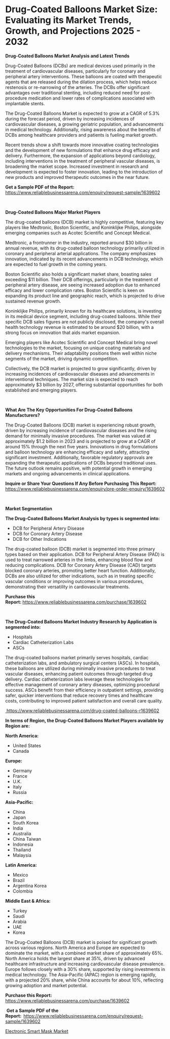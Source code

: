<p><h1>Drug-Coated Balloons Market Size: Evaluating its Market Trends, Growth, and Projections 2025 - 2032</h1></p><p><strong>Drug-Coated Balloons Market Analysis and Latest Trends</strong></p>
<p><p>Drug-Coated Balloons (DCBs) are medical devices used primarily in the treatment of cardiovascular diseases, particularly for coronary and peripheral artery interventions. These balloons are coated with therapeutic agents that are released during the dilation process, which helps reduce restenosis or re-narrowing of the arteries. The DCBs offer significant advantages over traditional stenting, including reduced need for post-procedure medication and lower rates of complications associated with implantable stents.</p><p>The Drug-Coated Balloons Market is expected to grow at a CAGR of 5.3% during the forecast period, driven by increasing incidences of cardiovascular diseases, a growing geriatric population, and advancements in medical technology. Additionally, rising awareness about the benefits of DCBs among healthcare providers and patients is fueling market growth. </p><p>Recent trends show a shift towards more innovative coating technologies and the development of new formulations that enhance drug efficacy and delivery. Furthermore, the expansion of applications beyond cardiology, including interventions in the treatment of peripheral vascular diseases, is broadening the market scope. Increased investment in research and development is expected to foster innovation, leading to the introduction of new products and improved therapeutic outcomes in the near future.</p></p>
<p><strong>Get a Sample PDF of the Report:&nbsp;</strong> <a href="https://www.reliablebusinessarena.com/enquiry/request-sample/1639602?utm_campaign=2136&utm_medium=2&utm_source=Github&utm_content=ia&utm_term=04032025&utm_id=drug-coated-balloons">https://www.reliablebusinessarena.com/enquiry/request-sample/1639602</a></p>
<p>&nbsp;</p>
<p><strong>Drug-Coated Balloons Major Market Players</strong></p>
<p><p>The drug-coated balloons (DCB) market is highly competitive, featuring key players like Medtronic, Boston Scientific, and Koninklijke Philips, alongside emerging companies such as Acotec Scientific and Concept Medical. </p><p>Medtronic, a frontrunner in the industry, reported around $30 billion in annual revenue, with its drug-coated balloon technology primarily utilized in coronary and peripheral arterial applications. The company emphasizes innovation, indicated by its recent advancements in DCB technology, which are expected to fuel growth in the coming years.</p><p>Boston Scientific also holds a significant market share, boasting sales exceeding $11 billion. Their DCB offerings, particularly in the treatment of peripheral artery disease, are seeing increased adoption due to enhanced efficacy and lower complication rates. Boston Scientific is keen on expanding its product line and geographic reach, which is projected to drive sustained revenue growth.</p><p>Koninklijke Philips, primarily known for its healthcare solutions, is investing in its medical device segment, including drug-coated balloons. While their specific DCB sales figures are not publicly disclosed, the company's overall health technology revenue is estimated to be around $20 billion, with a strong focus on innovation that aids market expansion.</p><p>Emerging players like Acotec Scientific and Concept Medical bring novel technologies to the market, focusing on unique coating materials and delivery mechanisms. Their adaptability positions them well within niche segments of the market, driving dynamic competition.</p><p>Collectively, the DCB market is projected to grow significantly, driven by increasing incidences of cardiovascular diseases and advancements in interventional techniques. The market size is expected to reach approximately $3 billion by 2027, offering substantial opportunities for both established and emerging players.</p></p>
<p>&nbsp;</p>
<p><strong>What Are The Key Opportunities For Drug-Coated Balloons Manufacturers?</strong></p>
<p><p>The Drug-Coated Balloons (DCB) market is experiencing robust growth, driven by increasing incidence of cardiovascular diseases and the rising demand for minimally invasive procedures. The market was valued at approximately $1.2 billion in 2023 and is projected to grow at a CAGR of around 15% through the next five years. Innovations in drug formulations and balloon technology are enhancing efficacy and safety, attracting significant investment. Additionally, favorable regulatory approvals are expanding the therapeutic applications of DCBs beyond traditional uses. The future outlook remains positive, with potential growth in emerging markets and ongoing advancements in clinical applications.</p></p>
<p><strong>Inquire or Share Your Questions If Any Before Purchasing This Report:</strong> <a href="https://www.reliablebusinessarena.com/enquiry/pre-order-enquiry/1639602?utm_campaign=2136&utm_medium=2&utm_source=Github&utm_content=ia&utm_term=04032025&utm_id=drug-coated-balloons">https://www.reliablebusinessarena.com/enquiry/pre-order-enquiry/1639602</a></p>
<p>&nbsp;</p>
<p><strong>Market Segmentation</strong></p>
<p><strong>The Drug-Coated Balloons Market Analysis by types is segmented into:</strong></p>
<p><ul><li>DCB for Peripheral Artery Disease</li><li>DCB for Coronary Artery Disease</li><li>DCB for Other Indications</li></ul></p>
<p><p>The drug-coated balloon (DCB) market is segmented into three primary types based on their application. DCB for Peripheral Artery Disease (PAD) is used to treat narrowed arteries in the limbs, enhancing blood flow and reducing complications. DCB for Coronary Artery Disease (CAD) targets blocked coronary arteries, promoting better heart function. Additionally, DCBs are also utilized for other indications, such as in treating specific vascular conditions or improving outcomes in various procedures, demonstrating their versatility in cardiovascular treatments.</p></p>
<p><strong>Purchase this Report:&nbsp;</strong><a href="https://www.reliablebusinessarena.com/purchase/1639602?utm_campaign=2136&utm_medium=2&utm_source=Github&utm_content=ia&utm_term=04032025&utm_id=drug-coated-balloons">https://www.reliablebusinessarena.com/purchase/1639602</a></p>
<p>&nbsp;</p>
<p><strong>The Drug-Coated Balloons Market Industry Research by Application is segmented into:</strong></p>
<p><ul><li>Hospitals</li><li>Cardiac Catheterization Labs</li><li>ASCs</li></ul></p>
<p><p>The drug-coated balloons market primarily serves hospitals, cardiac catheterization labs, and ambulatory surgical centers (ASCs). In hospitals, these balloons are utilized during minimally invasive procedures to treat vascular diseases, enhancing patient outcomes through targeted drug delivery. Cardiac catheterization labs leverage these technologies for effective management of coronary artery diseases, optimizing procedural success. ASCs benefit from their efficiency in outpatient settings, providing safer, quicker interventions that reduce recovery times and healthcare costs, contributing to improved patient satisfaction and overall care quality.</p></p>
<p><a href="https://www.reliablebusinessarena.com/drug-coated-balloons-r1639602?utm_campaign=2136&utm_medium=2&utm_source=Github&utm_content=ia&utm_term=04032025&utm_id=drug-coated-balloons">&nbsp;https://www.reliablebusinessarena.com/drug-coated-balloons-r1639602</a></p>
<p><strong>In terms of Region, the Drug-Coated Balloons Market Players available by Region are:</strong></p>
<p>
    <p> <strong> North America: </strong>
        <ul>
            <li>United States</li>
            <li>Canada</li>
        </ul>
        </p> 
    <p> <strong> Europe: </strong>
        <ul>
            <li>Germany</li>
            <li>France</li>
            <li>U.K.</li>
            <li>Italy</li>
            <li>Russia</li>
        </ul>
        </p> 
    <p> <strong> Asia-Pacific: </strong>
        <ul>
            <li>China</li>
            <li>Japan</li>
            <li>South Korea</li>
            <li>India</li>
            <li>Australia</li>
            <li>China Taiwan</li>
            <li>Indonesia</li>
            <li>Thailand</li>
            <li>Malaysia</li>
        </ul>
        </p> 
    <p> <strong> Latin America: </strong>
        <ul>
            <li>Mexico</li>
            <li>Brazil</li>
            <li>Argentina Korea</li>
            <li>Colombia</li>
        </ul>
        </p> 
    <p> <strong> Middle East & Africa: </strong>
        <ul>
            <li>Turkey</li>
            <li>Saudi</li>
            <li>Arabia</li>
            <li>UAE</li>
            <li>Korea</li>
        </ul>
    </p>
    </p>
<p><p>The Drug-Coated Balloons (DCB) market is poised for significant growth across various regions. North America and Europe are expected to dominate the market, with a combined market share of approximately 65%. North America holds the largest share at 35%, driven by advanced healthcare infrastructure and increasing cardiovascular disease prevalence. Europe follows closely with a 30% share, supported by rising investments in medical technology. The Asia-Pacific (APAC) region is emerging rapidly, with a projected 20% share, while China accounts for about 10%, reflecting growing adoption and market potential.</p></p>
<p><strong>Purchase this Report: </strong><a href="https://www.reliablebusinessarena.com/purchase/1639602?utm_campaign=2136&utm_medium=2&utm_source=Github&utm_content=ia&utm_term=04032025&utm_id=drug-coated-balloons">https://www.reliablebusinessarena.com/purchase/1639602</a></p>
<p>&nbsp;<strong>Get a Sample PDF of the Report:&nbsp;&nbsp;</strong><a href="https://www.reliablebusinessarena.com/enquiry/request-sample/1639602?utm_campaign=2136&utm_medium=2&utm_source=Github&utm_content=ia&utm_term=04032025&utm_id=drug-coated-balloons">https://www.reliablebusinessarena.com/enquiry/request-sample/1639602</a></p>
<p><strong></strong></p>
<p><p><a href="https://github.com/mharielmesa/Market-Research-Report-List-5/blob/main/electronic-smart-mask-market.md?utm_campaign=2136&utm_medium=2&utm_source=Github&utm_content=ia&utm_term=04032025&utm_id=drug-coated-balloons">Electronic Smart Mask Market</a></p></p>